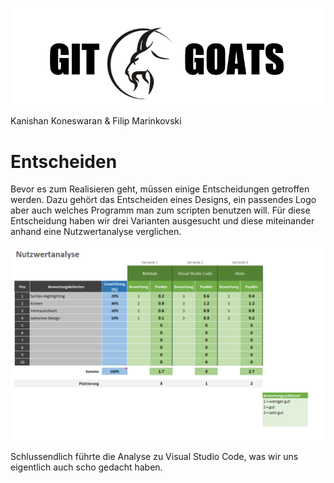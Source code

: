 ![](Bilder/GitGoats.png)


Kanishan Koneswaran & Filip Marinkovski

# Entscheiden

Bevor es zum Realisieren geht, müssen einige Entscheidungen getroffen werden. Dazu gehört das Entscheiden eines Designs, ein passendes Logo aber auch welches Programm man zum scripten benutzen will. Für diese Entscheidung haben wir drei Varianten ausgesucht und diese miteinander anhand eine Nutzwertanalyse verglichen.

![](Bilder/Nutzwertanalyse.png)

Schlussendlich führte die Analyse zu Visual Studio Code, was wir uns eigentlich auch scho gedacht haben.